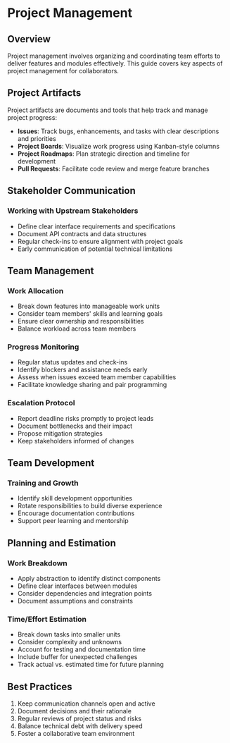 
# Project Management

## Overview

Project management involves organizing and coordinating team efforts to deliver features and modules effectively. This guide covers key aspects of project management for collaborators.

## Project Artifacts

Project artifacts are documents and tools that help track and manage project progress:

- **Issues**: Track bugs, enhancements, and tasks with clear descriptions and priorities
- **Project Boards**: Visualize work progress using Kanban-style columns
- **Project Roadmaps**: Plan strategic direction and timeline for development
- **Pull Requests**: Facilitate code review and merge feature branches

## Stakeholder Communication

### Working with Upstream Stakeholders
- Define clear interface requirements and specifications
- Document API contracts and data structures
- Regular check-ins to ensure alignment with project goals
- Early communication of potential technical limitations

## Team Management

### Work Allocation
- Break down features into manageable work units
- Consider team members' skills and learning goals
- Ensure clear ownership and responsibilities
- Balance workload across team members

### Progress Monitoring
- Regular status updates and check-ins
- Identify blockers and assistance needs early
- Assess when issues exceed team member capabilities
- Facilitate knowledge sharing and pair programming

### Escalation Protocol
- Report deadline risks promptly to project leads
- Document bottlenecks and their impact
- Propose mitigation strategies
- Keep stakeholders informed of changes

## Team Development

### Training and Growth
- Identify skill development opportunities
- Rotate responsibilities to build diverse experience
- Encourage documentation contributions
- Support peer learning and mentorship

## Planning and Estimation

### Work Breakdown
- Apply abstraction to identify distinct components
- Define clear interfaces between modules
- Consider dependencies and integration points
- Document assumptions and constraints

### Time/Effort Estimation
- Break down tasks into smaller units
- Consider complexity and unknowns
- Account for testing and documentation time
- Include buffer for unexpected challenges
- Track actual vs. estimated time for future planning

## Best Practices

1. Keep communication channels open and active
2. Document decisions and their rationale
3. Regular reviews of project status and risks
4. Balance technical debt with delivery speed
5. Foster a collaborative team environment
